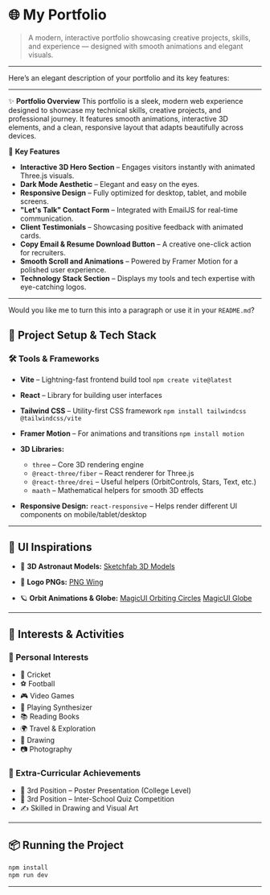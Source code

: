 # 🌐 My Portfolio

> A modern, interactive portfolio showcasing creative projects, skills, and experience — designed with smooth animations and elegant visuals.

---
Here’s an elegant description of your portfolio and its key features:

---

✨ **Portfolio Overview**
This portfolio is a sleek, modern web experience designed to showcase my technical skills, creative projects, and professional journey. It features smooth animations, interactive 3D elements, and a clean, responsive layout that adapts beautifully across devices.

🔑 **Key Features**

* **Interactive 3D Hero Section** – Engages visitors instantly with animated Three.js visuals.
* **Dark Mode Aesthetic** – Elegant and easy on the eyes.
* **Responsive Design** – Fully optimized for desktop, tablet, and mobile screens.
* **"Let's Talk" Contact Form** – Integrated with EmailJS for real-time communication.
* **Client Testimonials** – Showcasing positive feedback with animated cards.
* **Copy Email & Resume Download Button** – A creative one-click action for recruiters.
* **Smooth Scroll and Animations** – Powered by Framer Motion for a polished user experience.
* **Technology Stack Section** – Displays my tools and tech expertise with eye-catching logos.

---

Would you like me to turn this into a paragraph or use it in your `README.md`?

## 🚀 Project Setup & Tech Stack

### 🛠️ Tools & Frameworks

* **Vite** – Lightning-fast frontend build tool
  `npm create vite@latest`

* **React** – Library for building user interfaces

* **Tailwind CSS** – Utility-first CSS framework
  `npm install tailwindcss @tailwindcss/vite`

* **Framer Motion** – For animations and transitions
  `npm install motion`

* **3D Libraries:**

  * `three` – Core 3D rendering engine
  * `@react-three/fiber` – React renderer for Three.js
  * `@react-three/drei` – Useful helpers (OrbitControls, Stars, Text, etc.)
  * `maath` – Mathematical helpers for smooth 3D effects

* **Responsive Design:**
  `react-responsive` – Helps render different UI components on mobile/tablet/desktop

---

## 🌟 UI Inspirations

* 🤖 **3D Astronaut Models:**
  [Sketchfab 3D Models](https://sketchfab.com/search?q=astronot&type=models)

* 🎨 **Logo PNGs:**
  [PNG Wing](https://www.pngwing.com/)

* 🪐 **Orbit Animations & Globe:**
  [MagicUI Orbiting Circles](https://magicui.design/docs/components/orbiting-circles)
  [MagicUI Globe](https://magicui.design/docs/components/globe)

---

## 🎯 Interests & Activities

### 🎯 Personal Interests

* 🏏 Cricket
* ⚽ Football
* 🎮 Video Games
* 🎹 Playing Synthesizer
* 📚 Reading Books
* 🌍 Travel & Exploration
* 🎨 Drawing
* 📷 Photography

### 🏅 Extra-Curricular Achievements

* 🥉 3rd Position – Poster Presentation (College Level)
* 🥉 3rd Position – Inter-School Quiz Competition
* ✍️ Skilled in Drawing and Visual Art

---

## 📦 Running the Project

```bash
npm install
npm run dev
```

---


